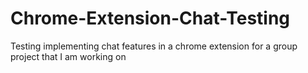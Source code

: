 # Chrome-Extension-Chat-Testing
 Testing implementing chat features in a chrome extension for a group project that I am working on
